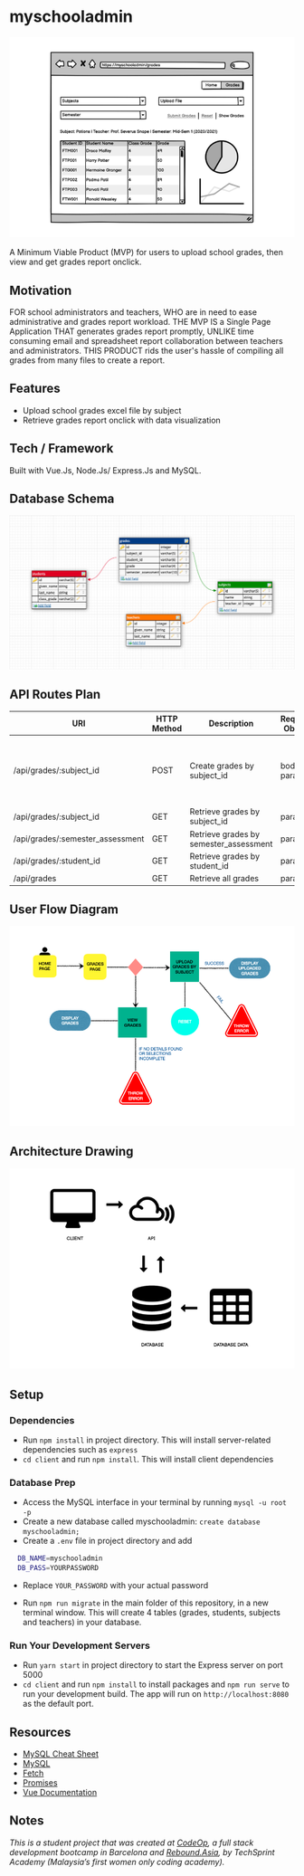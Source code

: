 # myschooladmin

![Frontend](support/msa_frontend-design.png)

A Minimum Viable Product (MVP) for users to upload school grades, then view and get grades report onclick.

## Motivation

FOR school administrators and teachers, WHO are in need to ease administrative and grades report workload. THE MVP IS a Single Page Application THAT generates grades report promptly, UNLIKE time consuming email and spreadsheet report collaboration between teachers and administrators. THIS PRODUCT rids the user's hassle of compiling all grades from many files to create a report.

## Features

- Upload school grades excel file by subject
- Retrieve grades report onclick with data visualization

## Tech / Framework

Built with Vue.Js, Node.Js/ Express.Js and MySQL.

## Database Schema

![Database_Schema](support/msa_database-schema.png)

## API Routes Plan

URI | HTTP Method | Description | Request Object | Response Object
--- | ----------- | ----------- | -------------- | ---------------
/api/grades/:subject_id | POST | Create grades by subject_id | body / params | { id: integer, subject_id: varchar, teacher_id: integer, student_id: varchar, grade: varchar, semester_assessment: varchar }
/api/grades/:subject_id | GET | Retrieve grades by subject_id | params
/api/grades/:semester_assessment | GET | Retrieve grades by semester_assessment | params
/api/grades/:student_id | GET | Retrieve grades by student_id | params
/api/grades | GET | Retrieve all grades | params

## User Flow Diagram

![User_Flow](support/msa_user-flow.png)

## Architecture Drawing

![Architecture](support/msa_architecture.png)

## Setup

### Dependencies

- Run `npm install` in project directory. This will install server-related dependencies such as `express`
- `cd client` and run `npm install`. This will install client dependencies

### Database Prep

- Access the MySQL interface in your terminal by running `mysql -u root -p`
- Create a new database called myschooladmin: `create database myschooladmin;`
- Create a `.env` file in project directory and add

```bash
  DB_NAME=myschooladmin
  DB_PASS=YOURPASSWORD
```

- Replace `YOUR_PASSWORD` with your actual password

- Run `npm run migrate` in the main folder of this repository, in a new terminal window. This will create 4 tables (grades, students, subjects and teachers) in your database.

### Run Your Development Servers

- Run `yarn start` in project directory to start the Express server on port 5000
- `cd client` and run `npm install` to install packages and `npm run serve` to run your development build. The app will run on `http://localhost:8080` as the default port.

## Resources

- [MySQL Cheat Sheet](http://www.mysqltutorial.org/mysql-cheat-sheet.aspx)
- [MySQL](https://dev.mysql.com/doc/refman/8.0/en/database-use.html)
- [Fetch](https://developer.mozilla.org/en-US/docs/Web/API/Fetch_API/Using_Fetch)
- [Promises](https://developer.mozilla.org/en-US/docs/Web/JavaScript/Reference/Global_Objects/Promise)
- [Vue Documentation](https://vuejs.org/v2/guide/)

## Notes

_This is a student project that was created at [CodeOp](http://CodeOp.tech), a full stack development bootcamp in Barcelona and [Rebound.Asia](https://www.rebound.asia/breakthrough), by TechSprint Academy (Malaysia’s first women only coding academy)._
